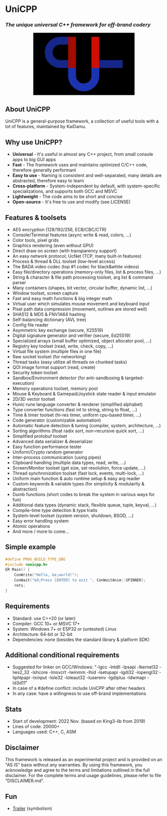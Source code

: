 # UniCPP
### *The unique universal C++ framework for off-brand codery*

<div align="center">
<img src="res/brand/main_logo_wide_250.png" alt="main_logo_wide_250" />
</div>

## About UniCPP
UniCPP is a general-purpose framework, a collection of useful tools with a lot of features, maintained by KaiDamu.

## Why use UniCPP?
- **Universal** - It's useful in almost any C++ project, from small console apps to big GUI apps
- **Fast** - The framework uses and maintains optimized C/C++ code, therefore generally performant
- **Easy to use** - Naming is consistent and well-separated, many details are abstracted, therefore easy to learn
- **Cross-platform** - System-independent by default, with system-specific specializations, and supports both GCC and MSVC
- **Lightweight** - The code aims to be short and concise
- **Open-source** - It's free to use and modify (see LICENSE)

## Features & toolsets
- AES encryption (128/192/256, ECB/CBC/CTR)
- Console/Terminal features (async write & read, colors, ...)
- Color tools, pixel grids
- Graphics rendering (even without GPU)
- Direct draw on screen (with transparency support)
- An easy network protocol; UcNet (TCP, many built-in features)
- Process & thread & DLL toolset (low-level access)
- The BADA video codec (top #1 codec for black&white videos)
- Easy file/directory operations (memory-only files, list & process files, ...)
- String & character & file path processing toolset, arg list & command parser
- Many containers (shapes, bit vector, circular buffer, dynamic list, ...)
- Window toolset, screen capture
- Fast and easy math functions & big integer math
- Virtual user which simulates mouse movement and keyboard input
- Pixel path data compression (movement, outlines are stored well)
- SHA512 & MD5 & FNV1A64 hashing
- Self-balancing dictionary (AVL tree)
- Config file reader
- Asymmetric key exchange (secure, X25519)
- Digital signature generator and verifier (secure, Ed25519)
- Specialized arrays (small buffer optimized, object allocator pool, ...)
- Registry key toolset (read, write, check, copy, ...)
- Virtual file system (multiple files in one file)
- Raw socket toolset (for networking)
- Thread tasks (easy utilize all threads on chunked tasks)
- QOI image format support (read, create)
- Security token toolset
- Sandbox/Environment detector (for anti-sandboxing & targeted-execution)
- Memory operations toolset, memory pool
- Mouse & Keyboard & Gamepad/Joystick state reader & input emulator
- 2D/3D vector toolset
- Hunic rune language converter & renderer (simplified alphabet)
- Type converter functions (fast int to string, string to float, ...)
- Time & timer toolset (hi-res timer, uniform cpu-based timer, ...)
- Code generator (customizable automation)
- Automatic feature detection & tuning (compiler, system, architecture, ...)
- Sorting algorithms (float radix sort, non-recursive quick sort, ...)
- Simplified protobuf toolset
- Advanced data serializer & deserializer
- Easy function performance tester
- Uniform/Crypto random generator
- Inter-process communication (using pipes)
- Clipboard handling (multiple data types, read, write, ...)
- Screen/Monitor toolset (get size, set resolution, force update, ...)
- Thread synchronization toolset (fast lock, events, multi-lock, ...)
- Uniform main function & auto runtime setup & easy arg reader
- Custom keywords & variable types (for simplicity & modularity & abstraction)
- Dumb functions (short codes to break the system in various ways for fun)
- Additional data types (dynamic stack, flexible queue, tuple, keyval, ...)
- Compile-time type detection & type traits
- System-level toolset (system version, shutdown, BSOD, ...)
- Easy error handling system
- Atomic operations
- And more / more to come...

## Simple example
```cpp
#define PROG_BUILD_TYPE_DBG
#include <unicpp.h>
ER Main() {
    ConWrite("Hello, &e;world!");
    ConWait("&9;Press [ENTER] to exit ", ConWaitAnim::SPINNER);
    rets;
}
```

## Requirements
- Standard: use C++20 (or later)
- Compiler: GCC 10+ or MSVC 17+
- System: Windows 7+ or ESP32 or (untested) Linux
- Architecture: 64-bit or 32-bit
- Dependencies: none (besides the standard library & platform SDK)

## Additional conditional requirements
- Suggested for linker on GCC/Windows: "-lgcc -lntdll -lpsapi -lkernel32 -lws2_32 -lshcore -lmsvcrt -lwinmm -lhid -lsetupapi -lgdi32 -lopengl32 -liphlpapi -lxinput -lole32 -loleaut32 -luserenv -lgdiplus -ldwmapi -ld3d11"
- In case of a #define conflict: include UniCPP after other headers
- In any case: have a willingness to use off-brand implementations

## Stats
- Start of development: 2022 Nov. (based on King3-lib from 2019)
- Lines of code: 20000+
- Languages used: C++, C, ASM

## Disclaimer
This framework is released as an experimental project and is provided on an "AS IS" basis without any warranties.
By using this framework, you acknowledge and agree to the terms and limitations outlined in the full disclaimer.
For the complete terms and usage guidelines, please refer to file "DISCLAIMER.md".

## Fun
- [Trailer](https://www.youtube.com/watch?v=iklTSxr35Qc) (symbolism)
